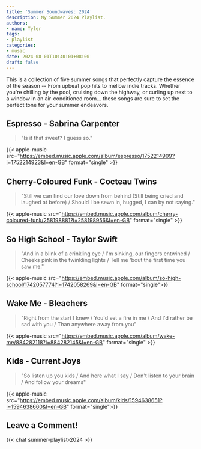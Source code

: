 ```yaml
---
title: 'Summer Soundwaves: 2024'
description: My Summer 2024 Playlist.
authors:
- name: Tyler
tags:
- playlist
categories:
- music
date: 2024-08-01T10:40:01+08:00
draft: false
---
```


This is a collection of five summer songs that perfectly capture the essence of the season -- From upbeat pop hits to mellow indie tracks. Whether you're chilling by the pool, cruising down the highway, or curling up next to a window in an air-conditioned room... these songs are sure to set the perfect tone for your summer endeavors.

## Espresso - Sabrina Carpenter
> "Is it that sweet? I guess so."

{{< apple-music src="https://embed.music.apple.com/album/espresso/1752214909?i=1752214923&l=en-GB" format="single" >}}

## Cherry-Coloured Funk - Cocteau Twins
> "Still we can find our love down from behind (Still being cried and laughed at before) / Should I be sewn in, hugged, I can by not saying."

{{< apple-music src="https://embed.music.apple.com/album/cherry-coloured-funk/258198881?i=258198956&l=en-GB" format="single" >}}

## So High School - Taylor Swift
> "And in a blink of a crinkling eye / I'm sinking, our fingers entwined / Cheeks pink in the twinkling lights / Tell me 'bout the first time you saw me."

{{< apple-music src="https://embed.music.apple.com/album/so-high-school/1742057774?i=1742058269&l=en-GB" format="single">}}

## Wake Me - Bleachers
> "Right from the start I knew / You'd set a fire in me / And I'd rather be sad with you / Than anywhere away from you"

{{< apple-music src="https://embed.music.apple.com/album/wake-me/884282118?i=884282145&l=en-GB" format="single" >}}

## Kids - Current Joys
> "So listen up you kids / And here what I say / Don't listen to your brain / And follow your dreams"

{{< apple-music src="https://embed.music.apple.com/album/kids/1594638651?i=1594638660&l=en-GB" format="single">}}

## Leave a Comment!
{{< chat summer-playlist-2024 >}}
